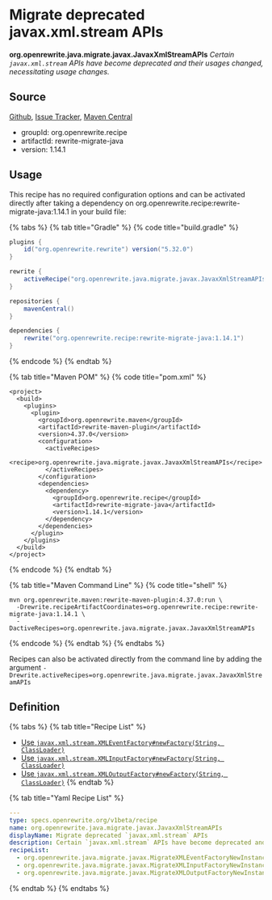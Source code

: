 # Migrate deprecated javax.xml.stream APIs

**org.openrewrite.java.migrate.javax.JavaxXmlStreamAPIs** _Certain `javax.xml.stream` APIs have become deprecated and their usages changed, necessitating usage changes._

## Source

[Github](https://github.com/openrewrite/rewrite-migrate-java), [Issue Tracker](https://github.com/openrewrite/rewrite-migrate-java/issues), [Maven Central](https://search.maven.org/artifact/org.openrewrite.recipe/rewrite-migrate-java/1.14.1/jar)

* groupId: org.openrewrite.recipe
* artifactId: rewrite-migrate-java
* version: 1.14.1

## Usage

This recipe has no required configuration options and can be activated directly after taking a dependency on org.openrewrite.recipe:rewrite-migrate-java:1.14.1 in your build file:

{% tabs %}
{% tab title="Gradle" %}
{% code title="build.gradle" %}
```groovy
plugins {
    id("org.openrewrite.rewrite") version("5.32.0")
}

rewrite {
    activeRecipe("org.openrewrite.java.migrate.javax.JavaxXmlStreamAPIs")
}

repositories {
    mavenCentral()
}

dependencies {
    rewrite("org.openrewrite.recipe:rewrite-migrate-java:1.14.1")
}
```
{% endcode %}
{% endtab %}

{% tab title="Maven POM" %}
{% code title="pom.xml" %}
```markup
<project>
  <build>
    <plugins>
      <plugin>
        <groupId>org.openrewrite.maven</groupId>
        <artifactId>rewrite-maven-plugin</artifactId>
        <version>4.37.0</version>
        <configuration>
          <activeRecipes>
            <recipe>org.openrewrite.java.migrate.javax.JavaxXmlStreamAPIs</recipe>
          </activeRecipes>
        </configuration>
        <dependencies>
          <dependency>
            <groupId>org.openrewrite.recipe</groupId>
            <artifactId>rewrite-migrate-java</artifactId>
            <version>1.14.1</version>
          </dependency>
        </dependencies>
      </plugin>
    </plugins>
  </build>
</project>
```
{% endcode %}
{% endtab %}

{% tab title="Maven Command Line" %}
{% code title="shell" %}
```shell
mvn org.openrewrite.maven:rewrite-maven-plugin:4.37.0:run \
  -Drewrite.recipeArtifactCoordinates=org.openrewrite.recipe:rewrite-migrate-java:1.14.1 \
  -DactiveRecipes=org.openrewrite.java.migrate.javax.JavaxXmlStreamAPIs
```
{% endcode %}
{% endtab %}
{% endtabs %}

Recipes can also be activated directly from the command line by adding the argument `-Drewrite.activeRecipes=org.openrewrite.java.migrate.javax.JavaxXmlStreamAPIs`

## Definition

{% tabs %}
{% tab title="Recipe List" %}
* [Use `javax.xml.stream.XMLEventFactory#newFactory(String, ClassLoader)`](migratexmleventfactorynewinstancetonewfactory.md)
* [Use `javax.xml.stream.XMLInputFactory#newFactory(String, ClassLoader)`](migratexmlinputfactorynewinstancetonewfactory.md)
* [Use `javax.xml.stream.XMLOutputFactory#newFactory(String, ClassLoader)`](migratexmloutputfactorynewinstancetonewfactory.md)
{% endtab %}

{% tab title="Yaml Recipe List" %}
```yaml
---
type: specs.openrewrite.org/v1beta/recipe
name: org.openrewrite.java.migrate.javax.JavaxXmlStreamAPIs
displayName: Migrate deprecated `javax.xml.stream` APIs
description: Certain `javax.xml.stream` APIs have become deprecated and their usages changed, necessitating usage changes.
recipeList:
  - org.openrewrite.java.migrate.javax.MigrateXMLEventFactoryNewInstanceToNewFactory
  - org.openrewrite.java.migrate.javax.MigrateXMLInputFactoryNewInstanceToNewFactory
  - org.openrewrite.java.migrate.javax.MigrateXMLOutputFactoryNewInstanceToNewFactory
```
{% endtab %}
{% endtabs %}
